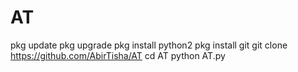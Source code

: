 # AT
pkg update 
pkg upgrade 
pkg install python2 
pkg install git 
git clone https://github.com/AbirTisha/AT
cd AT
python AT.py
